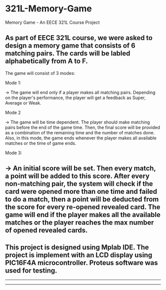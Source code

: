# 321L-Memory-Game
Memory Game - An EECE 321L Course Project

As part of EECE 321L course, we were asked to design a memory game that consists of 6 matching pairs.
The cards will be labled alphabetically from A to F.
--------------------------------------------------------------------------------------------------------------------------
The game will consist of 3 modes:

Mode 1:
 
 -> The game will end only if a player makes all matching pairs.
    Depending on the player's performance, the player will get a feedback as Super, Average or Weak.

Mode 2 

-> The game will be time dependent. The player should make matching pairs before the
   end of the game time. Then, the final score will be provided as a combination of the remaining
   time and the number of matches done. Also, in this mode, the game ends whenever the player
   makes all available matches or the time of game ends.

Mode 3:

-> An initial score will be set. Then every match, a point will be added to this score. 
After every non-matching pair, the system will check if the card were opened more than one time and failed to do a match, 
then a point will be deducted from the score for every re-opened revealed card.
The game will end if the player makes all the available matches or the player reaches the max number of opened
revealed cards.
--------------------------------------------------------------------------------------------------------------------------
This project is designed using Mplab IDE.
The project is implement with an LCD display using PIC16F4A microcontroller.
Proteus software was used for testing.
--------------------------------------------------------------------------------------------------------------------------
--------------------------------------------------------------------------------------------------------------------------
--------------------------------------------------------------------------------------------------------------------------
